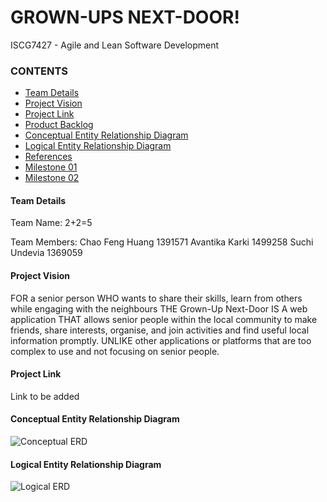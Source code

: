 # GROWN-UPS NEXT-DOOR!
ISCG7427 -  Agile and Lean Software Development

### CONTENTS

* [Team Details](#team-details)
* [Project Vision](#project-vision)
* [Project Link](#project-link)
* [Product Backlog](documentation/ProductBacklog/ProductBacklog.xlsx)
* [Conceptual Entity Relationship Diagram](#conceptual-entity-relationship-diagram)
* [Logical Entity Relationship Diagram](#logical-entity-relationship-diagram)
* [References](documentation/REFERENCES.md)
* [Milestone 01](documentation/Milestone01/Milestone01ProductVision.docx)
* [Milestone 02](documentation/Milestone02B/Milestone02Resubmission.xlsx)

#### Team Details

Team Name: 2+2=5

Team Members: Chao Feng Huang 1391571 Avantika Karki 1499258 Suchi Undevia 1369059

#### Project Vision

FOR a senior person WHO wants to share their skills, learn from others while engaging with the neighbours THE Grown-Up 
Next-Door IS A web application THAT allows senior people within the local community to make friends, share interests, 
organise, and join activities and find useful local information promptly. UNLIKE other applications or platforms that 
are too complex to use and not focusing on senior people.

#### Project Link

Link to be added

#### Conceptual Entity Relationship Diagram
![Conceptual ERD](https://user-images.githubusercontent.com/57816717/92141781-05870b80-ee67-11ea-8e92-72a6b71eb379.png)

#### Logical Entity Relationship Diagram
![Logical ERD](https://user-images.githubusercontent.com/57816717/92141954-3f581200-ee67-11ea-9fa0-23d4a326557d.png)
